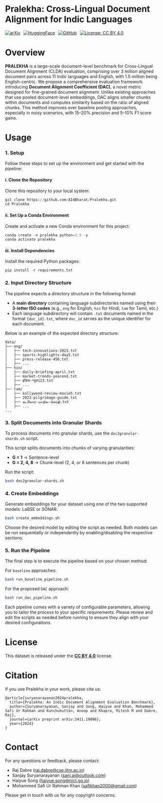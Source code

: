 # Pralekha: Cross-Lingual Document Alignment for Indic Languages

<div style="display: flex; gap: 10px;">
  <a href="https://arxiv.org/abs/2411.19096">
    <img src="https://img.shields.io/badge/arXiv-2411.19096-B31B1B" alt="arXiv">
  </a>
  <a href="https://huggingface.co/datasets/ai4bharat/Pralekha">
    <img src="https://img.shields.io/badge/huggingface-Pralekha-yellow" alt="HuggingFace">
  </a>
  <a href="https://github.com/AI4Bharat/Pralekha">
    <img src="https://img.shields.io/badge/github-Pralekha-blue" alt="GitHub">
  </a>
  <a href="https://creativecommons.org/licenses/by/4.0/">
    <img src="https://img.shields.io/badge/License-CC%20BY%204.0-lightgrey" alt="License: CC BY 4.0">
  </a>
</div>

# Overview
**PRALEKHA** is a large-scale document-level benchmark for Cross-Lingual Document Alignment (CLDA) evaluation, comprising over 3 million aligned document pairs across 11 Indic languages and English, with 1.5 million being English-centric. We propose a comprehensive evaluation framework introducing **Document Alignment Coefficient (DAC)**, a novel metric designed for fine-grained document alignment. Unlike existing approaches that use pooled document-level embeddings, DAC aligns smaller chunks within documents and computes similarity based on the ratio of aligned chunks. This method improves over baseline pooling approaches, especially in noisy scenarios, with 15–20% precision and 5–10% F1 score gains.
 

# Usage
### 1. Setup 
Follow these steps to set up the environment and get started with the pipeline:
#### i. Clone the Repository
Clone this repository to your local system:
```python
git clone https://github.com/AI4Bharat/Pralekha.git
cd Pralekha
```
#### ii. Set Up a Conda Environment
Create and activate a new Conda environment for this project:
```python
conda create -n pralekha python=3.9 -y
conda activate pralekha
```
#### iii. Install Dependencies
Install the required Python packages:
```python
pip install -r requirements.txt
```

### 2. Input Directory Structure

The pipeline expects a directory structure in the following format:

- A **main directory** containing language subdirectories named using their **3-letter ISO codes** (e.g., `eng` for English, `hin` for Hindi, `tam` for Tamil, etc.)
- Each language subdirectory will contain `.txt` documents named in the format `{doc_id}.txt`, where `doc_id` serves as the unique identifier for each document.

Below is an example of the expected directory structure:
```plaintext
data/
├── eng/
│   ├── tech-innovations-2023.txt                
│   ├── sports-highlights-day5.txt     
│   ├── press-release-456.txt         
│   ├── ...
├── hin/
│   ├── daily-briefing-april.txt       
│   ├── market-trends-yearend.txt      
│   ├── इंडिया-न्यूज़123.txt              
│   ├── ...
├── tam/
│   ├── kollywood-review-movie5.txt   
│   ├── 2023-pilgrimage-guide.txt       
│   ├── கடலோர-மாநில-செய்தி.txt          
│   ├── ...
...
```
### 3. Split Documents into Granular Shards

To process documents into granular shards, use the `doc2granular-shards.sh` script.

This script splits documents into chunks of varying granularities:  

- **G = 1** → Sentence-level  
- **G = 2, 4, 8** → Chunk-level (2, 4, or 8 sentences per chunk)

Run the script:
```bash
bash doc2granular-shards.sh
```
### 4. Create Embeddings
Generate embeddings for your dataset using one of the two supported models: LaBSE or SONAR.
```bash
bash create_embeddings.sh
```
Choose the desired model by editing the script as needed. Both models can be run sequentially or independently by enabling/disabling the respective sections.

### 5. Run the Pipeline
The final step is to execute the pipeline based on your chosen method:

For `baseline` approaches:
```bash
bash run_baseline_pipeline.sh
```
For the proposed `DAC` approach:
```bash
bash run_dac_pipeline.sh
```
Each pipeline comes with a variety of configurable parameters, allowing you to tailor the process to your specific requirements. Please review and edit the scripts as needed before running to ensure they align with your desired configurations.

# License

This dataset is released under the [**CC BY 4.0**](https://creativecommons.org/licenses/by/4.0/) license.

# Citation
If you use Pralekha in your work, please cite us:
```
@article{suryanarayanan2024pralekha,
  title={Pralekha: An Indic Document Alignment Evaluation Benchmark},
  author={Suryanarayanan, Sanjay and Song, Haiyue and Khan, Mohammed Safi Ur Rahman and Kunchukuttan, Anoop and Khapra, Mitesh M and Dabre, Raj},
  journal={arXiv preprint arXiv:2411.19096},
  year={2024}
}
```
# Contact

For any questions or feedback, please contact:

- Raj Dabre ([raj.dabre@cse.iitm.ac.in](mailto:raj.dabre@cse.iitm.ac.in))  
- Sanjay Suryanarayanan ([sanj.ai@outlook.com](mailto:sanj.ai@outlook.com))  
- Haiyue Song ([haiyue.song@nict.go.jp](mailto:haiyue.song@nict.go.jp))  
- Mohammed Safi Ur Rahman Khan ([safikhan2000@gmail.com](mailto:safikhan2000@gmail.com))  

Please get in touch with us for any copyright concerns.
